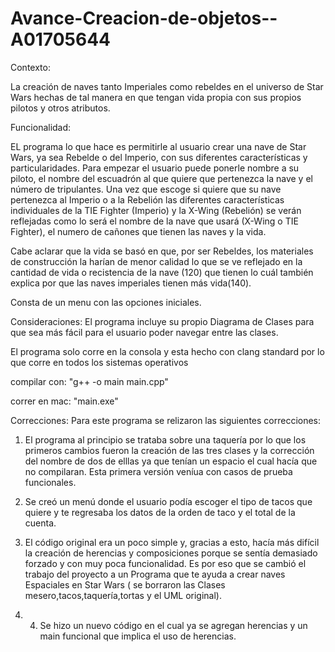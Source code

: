 # Avance-Creacion-de-objetos--A01705644

Contexto:

La creación de naves tanto Imperiales como rebeldes en el universo de Star Wars hechas de tal manera en que tengan vida propia con sus propios pilotos y otros atributos.


Funcionalidad:

EL programa lo que hace es permitirle al usuario crear una nave de Star Wars, ya sea Rebelde o del Imperio, con sus diferentes características y particularidades. Para empezar el usuario puede ponerle nombre a su piloto, el nombre del escuadrón al que quiere que pertenezca la nave y el número de tripulantes. Una vez que escoge si quiere que su nave pertenezca al Imperio o a la Rebelión las diferentes características individuales de la TIE Fighter (Imperio) y la X-Wing (Rebelión) se verán reflejadas como lo será el nombre de la nave que usará (X-Wing o TIE Fighter), el numero de cañones que tienen las naves y la vida.

Cabe aclarar que la vida se basó en que, por ser Rebeldes, los materiales de construcción la harían de menor calidad lo que se ve reflejado en la cantidad de vida o recistencia de la nave (120) que tienen lo cuál también explica por que las naves imperiales tienen más vida(140).

Consta de un menu con las opciones iniciales.

Consideraciones:
El programa incluye su propio Diagrama de Clases para que sea más fácil para el usuario poder navegar entre las clases.

El programa solo corre en la consola y esta hecho con clang standard por lo que corre en todos los sistemas operativos

compilar con: "g++ -o main main.cpp"

correr en mac: "main.exe"

Correcciones:
Para este programa se relizaron las siguientes correcciones:

1. El programa al principio se trataba sobre una taquería por lo que los primeros cambios fueron la creación de las tres clases y la corrección del nombre de dos de elllas ya que tenían un espacio el cual hacía que no compilaran. Esta primera versión veníua con casos de prueba funcionales.

2. Se creó un menú donde el usuario podía escoger el tipo de tacos que quiere y te regresaba los datos de la orden de taco y el total de la cuenta.

3. El código original era un poco simple y, gracias a esto, hacía más difícil la creación de herencias y composiciones porque se sentía demasiado forzado y con muy poca funcionalidad. Es por eso que se cambió el trabajo del proyecto a un Programa que te ayuda a crear naves Espaciales en Star Wars ( se borraron las Clases mesero,tacos,taquería,tortas y el UML original).
4. 4. Se hizo un nuevo código en el cual ya se agregan herencias y un main funcional que implica el uso de herencias.
